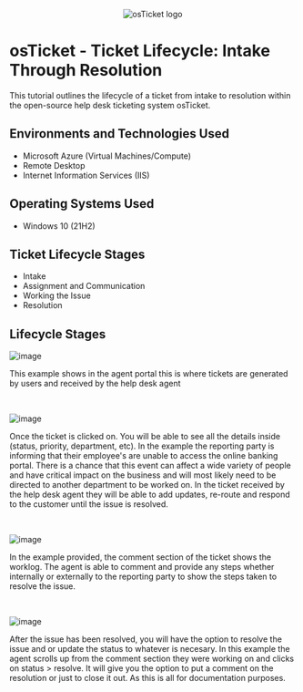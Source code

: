 <p align="center">
<img src="https://i.imgur.com/Clzj7Xs.png" alt="osTicket logo"/>
</p>

<h1>osTicket - Ticket Lifecycle: Intake Through Resolution</h1>
This tutorial outlines the lifecycle of a ticket from intake to resolution within the open-source help desk ticketing system osTicket.<br />




<h2>Environments and Technologies Used</h2>

- Microsoft Azure (Virtual Machines/Compute)
- Remote Desktop
- Internet Information Services (IIS)

<h2>Operating Systems Used </h2>

- Windows 10</b> (21H2)

<h2>Ticket Lifecycle Stages</h2>

- Intake
- Assignment and Communication
- Working the Issue
- Resolution

<h2>Lifecycle Stages</h2>

<p>

  ![image](https://github.com/user-attachments/assets/a23a2a7c-6c9a-4f94-bcf6-6b02c1389c8b)

</p>
<p>
This example shows in the agent portal this is where tickets are generated by users and received by the help desk agent
</p>
<br />

<p>

  ![image](https://github.com/user-attachments/assets/d6b3cf44-f9d2-4b3b-a2e7-0c9ad01aefe5)

</p>
<p>
Once the ticket is clicked on. You will be able to see all the details inside (status, priority, department, etc). 
In the example the reporting party is informing that their employee's are unable to access the online banking portal. There is a chance that this event can affect a wide variety of people and have critical impact on the business and will most likely need to be directed to another department to be worked on. In the ticket received by the help desk agent they will be able to add updates, re-route and respond to the customer until the issue is resolved. 

</p>
<br />

<p>

![image](https://github.com/user-attachments/assets/575944bd-1731-4289-ace6-18a9ae5efc5f)

</p>
<p>
In the example provided, the comment section of the ticket shows the worklog. The agent is able to comment and provide any steps whether internally or externally to the reporting party to show the steps taken to resolve the issue.
</p>
<br />

<p>

![image](https://github.com/user-attachments/assets/1b69b4c2-2265-44fe-ba32-c476c2d6e5a5)

</p>
<p> 
After the issue has been resolved, you will have the option to resolve the issue and or update the status to whatever is necesary. In this example the agent scrolls up from the comment section they were working on and clicks on status > resolve. It will give you the option to put a comment on the resolution or just to close it out. As this is all for documentation purposes. 

